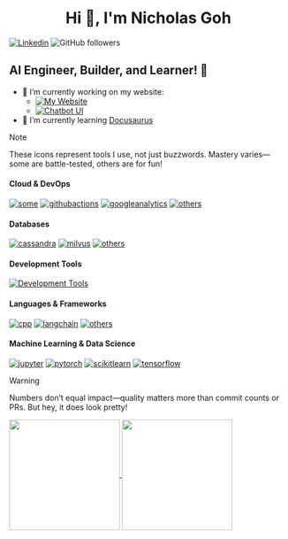 <h1 align="center">Hi 👋, I'm Nicholas Goh</h1>

[![Linkedin](https://custom-icon-badges.demolab.com/badge/Connect_with_me-0A66C2?logo=linkedin-white&style=plastic)](https://www.linkedin.com/in/nicholas-goh-19ba1b194/)
![GitHub followers](https://img.shields.io/github/followers/NicholasGoh?label=Github_Followers&style=plastic)

## AI Engineer, Builder, and Learner! 🤖

- 🔭 I’m currently working on my website:
  - [![My Website](https://img.shields.io/github/v/tag/nicholasgoh/nicholasgoh.github.io?style=plastic&label=nicholas-goh.com&labelColor=6c63ff)](https://nicholas-goh.com)
  - [![Chatbot UI](https://img.shields.io/github/v/tag/nicholasgoh/chatbot-ui?style=plastic&label=Chatbot-UI&labelColor=6c63ff)](https://github.com/NicholasGoh/chatbot-ui/tree/legacy)
- 🌱 I’m currently learning [Docusaurus](https://docusaurus.io/)

> [!note]
> These icons represent tools I use, not just buzzwords. Mastery varies—some are battle-tested, others are for fun!

#### Cloud & DevOps

<p align="left">

[![some](https://skillicons.dev/icons?i=aws,docker,gcp)](https://skillicons.dev)
[![githubactions](https://go-skill-icons.vercel.app/api/icons?i=githubactions)](https://github.com/LelouchFR/skill-icons)
[![googleanalytics](https://go-skill-icons.vercel.app/api/icons?i=googleanalytics)](https://github.com/LelouchFR/skill-icons)
[![others](https://skillicons.dev/icons?i=grafana,kubernetes,nginx,prometheus,terraform)](https://skillicons.dev)

</p>

#### Databases

<p align="left">

  [![cassandra](https://skillicons.dev/icons?i=cassandra)](https://skillicons.dev)
  [![milvus](https://go-skill-icons.vercel.app/api/icons?i=milvus)](https://github.com/LelouchFR/skill-icons)
  [![others](https://skillicons.dev/icons?i=postgres,redis,sqlite)](https://skillicons.dev)

</p>


#### Development Tools

[![Development Tools](https://skillicons.dev/icons?i=git,neovim,postman,vscode)](https://skillicons.dev)

#### Languages & Frameworks

<p align="left">

  [![cpp](https://skillicons.dev/icons?i=css,cpp,html,js)](https://skillicons.dev)
  [![langchain](https://go-skill-icons.vercel.app/api/icons?i=langchain)](https://github.com/LelouchFR/skill-icons)
  [![others](https://skillicons.dev/icons?i=python,rabbitmq,react,typescript)](https://skillicons.dev)

</p>

#### Machine Learning & Data Science

[![jupyter](https://go-skill-icons.vercel.app/api/icons?i=jupyter)](https://github.com/LelouchFR/skill-icons)
[![pytorch](https://skillicons.dev/icons?i=pytorch)](https://skillicons.dev)
[![scikitlearn](https://go-skill-icons.vercel.app/api/icons?i=scikitlearn)](https://github.com/LelouchFR/skill-icons)
[![tensorflow](https://skillicons.dev/icons?i=tensorflow)](https://skillicons.dev)

> [!warning]
> Numbers don’t equal impact—quality matters more than commit counts or PRs. But hey, it does look pretty!

<a href="https://github.com/anuraghazra/github-readme-stats">
  <img height=200 align="center" src="https://github-readme-stats.vercel.app/api?username=nicholasgoh&show_icons=true&theme=tokyonight" />
</a>
<a href="https://github.com/anuraghazra/convoychat">
  <img height=200 align="center" src="https://github-readme-stats.vercel.app/api/top-langs/?username=nicholasgoh&size_weight=0.5&count_weight=0.5&layout=compact&langs_count=8&card_width=320&theme=tokyonight" />
</a>
